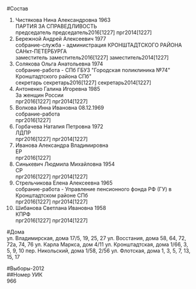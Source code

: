 #Состав  
1. Чистякова Нина Александровна 1963  
    ПАРТИЯ ЗА СПРАВЕДЛИВОСТЬ  
    председатель председатель2016[1227] прг2014[1227]  
2. Бережной Андрей Алексеевич 1977  
    собрание-служба - администрация КРОНШТАДТСКОГО РАЙОНА САНкт-ПЕТЕРБУРГА  
    заместитель заместитель2016[1227] заместитель2014[1227]  
3. Солякова Ольга Анатольевна 1974  
    собрание-работа - СПб ГБУЗ "Городская поликлиника №74" Кронштадтского района СПб"  
    секретарь секретарь2016[1227] секретарь2014[1227]  
4. Антоненко Галина Игоревна 1985  
    За женщин России  
    прг2016[1227] прг2014[1227]  
5. Волкова Инна Ивановна 08.12.1969  
    собрание-работа  
    прг2016[1227]  
6. Горбачева Наталия Петровна 1972  
    ЛДПР  
    прг2016[1227] прг2014[1227]  
7. Иванова Александра Владимировна  
    ЕР  
    прг2016[1227]  
8. Синькевич Людмила Михайловна 1954  
    СР  
    прг2016[1227] прг2014[1227]  
9. Стрельчикова Елена Алексеевна 1965  
    собрание-работа - Управление пенсионного фонда РФ (ГУ) в Кронштадтском районе СПб  
    прг2016[1227] прг2014[1227]  
10. Шибанова Светлана Ивановна 1958  
    КПРФ  
    прг2016[1227] прг2014[1227]  
  
#Дома  
ул. Владимирская, дома 17/5, 19, 25, 27 ул. Восстания, дома 58, 64, 72, 72а, 74, 76 ул. Карла Маркса, дом 4/11 ул. Кронштадтская, дома 1/66, 3, 5, 9, 10 пер. Никольский, дома 1/58, 2/56 ул. Флотская, дома 1, 3, 5, 7, 13, 15, 17  
  
#Выборы-2012  
##Номер УИК  
966  
